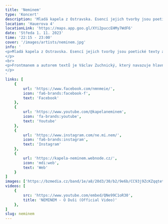 ```yaml
---
title: 'Neminem'
type: 'Koncert'
description: 'Mladá kapela z Ostravska. Esencí jejich tvorby jsou poetické texty a funkové kytarové doprovody, obohaceny o melodické tóny trubky.'
location: 'Hauerova 4'
locationLink: 'https://maps.app.goo.gl/XYi2puccEHMy7WdF6'
date: 'Středa 1. 11. 2023'
time: '22:15 - 23:00'
cover: '/images/artists/neminem.jpg'
info: '
<p>Mladá kapela z Ostravska. Esencí jejich tvorby jsou poetické texty a funkové kytarové doprovody, obohaceny o melodické tóny trubky. Za první rok své existence odehráli přes desítku živých vystoupení, která jsou charakteristická intenzivním kontaktem s publikem a pozitivní energií.
</p>
<br>
<p>Frontmanem a autorem textů je Václav Zuchnický, který navazuje hlavně na písničkářskou tradici, a má za sebou roky sólového vystupování.
</p> 
'
links: [
    {
        url: 'https://www.facebook.com/nmnmeie/',
        icon: 'fa6-brands:facebook-f',
        text: 'Facebook'
    },
    {
        url: 'https://www.youtube.com/@kapelaneminem',
        icon: 'fa-brands:youtube',
        text: 'Youtube'
    },
    {
        url: 'https://www.instagram.com/ne.mi.nem/',
        icon: 'fa6-brands:instagram',
        text: 'Instagram'
    },
    {
        url: 'https://kapela-neminem.webnode.cz/',
        icon: 'mdi:web',
        text: 'Web'
    }
]
images: ['https://bzmedia.cz/band/1e/a8/20d3/30/b2/9e6b/CC93j9ZcKZqqtetaCMtF0CGMxfUmQAr0.jpg','https://bzmedia.cz/band/1e/a8/20d3/30/b2/9e6b/nOoHI5Gkk5tChvR3xM1FjWuUynI670FT.jpg']
videos: [
    {
        src: 'https://www.youtube.com/embed/QNe99C1oR30',
        title: 'NEMINEM - O Duši (Official Video)'
    },
]
slug: neminem
---
```


